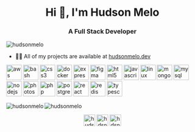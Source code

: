 <h1 align="center">Hi 👋, I'm Hudson Melo</h1>
<h3 align="center">A Full Stack Developer</h3>

<p align="left"> <img src="https://komarev.com/ghpvc/?username=hudsonmelo" alt="hudsonmelo" /> </p>

- 👨‍💻 All of my projects are available at [hudsonmelo.dev](hudsonmelo.dev)

<p align="left"><img src="https://devicons.github.io/devicon/devicon.git/icons/amazonwebservices/amazonwebservices-original-wordmark.svg" alt="aws" width="40" height="40"/> <img src="https://www.vectorlogo.zone/logos/gnu_bash/gnu_bash-icon.svg" alt="bash" width="40" height="40"/> <img src="https://devicons.github.io/devicon/devicon.git/icons/css3/css3-original-wordmark.svg" alt="css3" width="40" height="40"/> <img src="https://devicons.github.io/devicon/devicon.git/icons/docker/docker-original-wordmark.svg" alt="docker" width="40" height="40"/> <img src="https://devicons.github.io/devicon/devicon.git/icons/express/express-original-wordmark.svg" alt="express" width="40" height="40"/> <img src="https://www.vectorlogo.zone/logos/figma/figma-icon.svg" alt="figma" width="40" height="40"/> <img src="https://devicons.github.io/devicon/devicon.git/icons/html5/html5-original-wordmark.svg" alt="html5" width="40" height="40"/> <img src="https://devicons.github.io/devicon/devicon.git/icons/javascript/javascript-original.svg" alt="javascript" width="40" height="40"/> <img src="https://devicons.github.io/devicon/devicon.git/icons/linux/linux-original.svg" alt="linux" width="40" height="40"/> <img src="https://devicons.github.io/devicon/devicon.git/icons/mongodb/mongodb-original-wordmark.svg" alt="mongodb" width="40" height="40"/> <img src="https://devicons.github.io/devicon/devicon.git/icons/mysql/mysql-original-wordmark.svg" alt="mysql" width="40" height="40"/> <img src="https://devicons.github.io/devicon/devicon.git/icons/nodejs/nodejs-original-wordmark.svg" alt="nodejs" width="40" height="40"/> <img src="https://devicons.github.io/devicon/devicon.git/icons/photoshop/photoshop-plain.svg" alt="photoshop" width="40" height="40"/> <img src="https://devicons.github.io/devicon/devicon.git/icons/php/php-original.svg" alt="php" width="40" height="40"/> <img src="https://devicons.github.io/devicon/devicon.git/icons/postgresql/postgresql-original-wordmark.svg" alt="postgresql" width="40" height="40"/> <img src="https://devicons.github.io/devicon/devicon.git/icons/react/react-original-wordmark.svg" alt="react" width="40" height="40"/> <img src="https://devicons.github.io/devicon/devicon.git/icons/redis/redis-original-wordmark.svg" alt="redis" width="40" height="40"/> <img src="https://devicons.github.io/devicon/devicon.git/icons/typescript/typescript-original.svg" alt="typescript" width="40" height="40"/></p><img align="left" src="https://github-readme-stats.vercel.app/api/top-langs/?username=hudsonmelo&layout=compact&hide=html" alt="hudsonmelo" />

<img align="center" src="https://github-readme-stats.vercel.app/api?username=hudsonmelo&show_icons=true" alt="hudsonmelo" />

<p align="center">
<a href="https://twitter.com/hudsonmelo_" target="blank"><img align="center" src="https://cdn.jsdelivr.net/npm/simple-icons@3.0.1/icons/twitter.svg" alt="hudsonmelo_" height="30" width="30" /></a>
<a href="https://linkedin.com/in/hdsnmelo" target="blank"><img align="center" src="https://cdn.jsdelivr.net/npm/simple-icons@3.0.1/icons/linkedin.svg" alt="hdsnmelo" height="30" width="30" /></a>
<a href="https://instagram.com/hdsnmelo" target="blank"><img align="center" src="https://cdn.jsdelivr.net/npm/simple-icons@3.0.1/icons/instagram.svg" alt="hdsnmelo" height="30" width="30" /></a>
</p>
